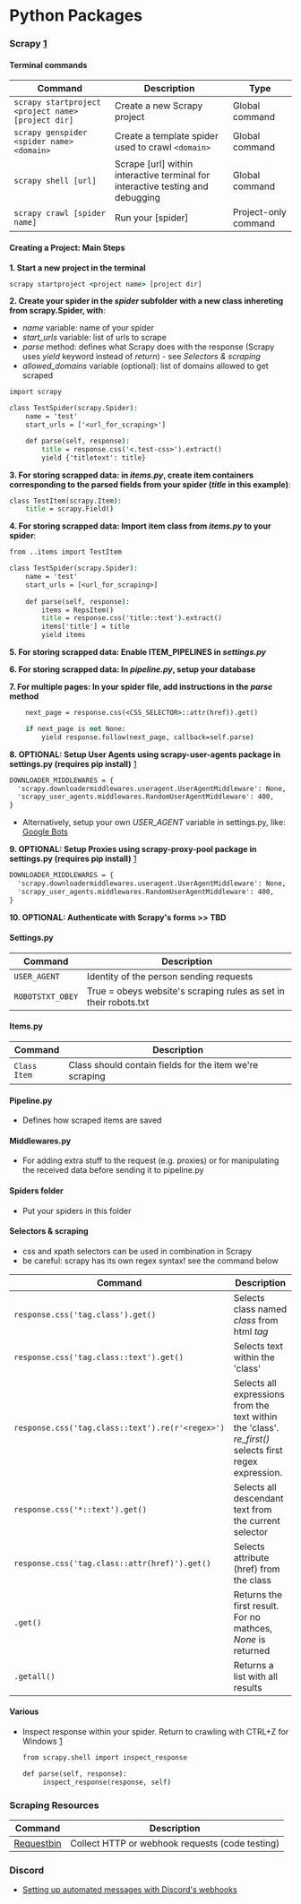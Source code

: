 Python Packages
============


### Scrapy [1](https://www.youtube.com/playlist?list=PLhTjy8cBISEqkN-5Ku_kXG4QW33sxQo0t)

#### Terminal commands
| Command | Description | Type |
| ------- | ----------- | ----------- |
| `scrapy startproject <project name> [project dir] ` | Create a new Scrapy project | Global command |
| `scrapy genspider <spider name> <domain> ` | Create a template spider used to crawl `<domain>`  | Global command |
| `scrapy shell [url]` | Scrape [url] within interactive terminal for interactive testing and debugging | Global command |
| `scrapy crawl [spider name]` | Run your [spider] | Project-only command |

#### Creating a Project: Main Steps
**1. Start a new project in the terminal**
  ```cmd
  scrapy startproject <project name> [project dir]
  ```
**2. Create your spider in the *spider* subfolder with a new class inhereting from scrapy.Spider, with**:
- *name* variable: name of your spider 
- *start_urls* variable: list of urls to scrape
- *parse* method: defines what Scrapy does with the response (Scrapy uses *yield* keyword instead of *return*) - see *Selectors & scraping*
- *allowed_domains* variable (optional): list of domains allowed to get scraped

```cmd
import scrapy

class TestSpider(scrapy.Spider):
    name = 'test'
    start_urls = ['<url_for_scraping>']

    def parse(self, response):
        title = response.css('<.test-css>').extract()
        yield {'titletext': title}

```
**3. For storing scrapped data: in *items.py*, create item containers corresponding to the parsed fields from your spider (*title* in this example)**:

```cmd
class TestItem(scrapy.Item):
    title = scrapy.Field()
```
**4. For storing scrapped data: Import item class from *items.py* to your spider**:
```cmd
from ..items import TestItem

class TestSpider(scrapy.Spider):
    name = 'test'
    start_urls = [<url_for_scraping>]
    
    def parse(self, response):
        items = RepsItem()
        title = response.css('title::text').extract()
        items['title'] = title
        yield items
```

**5. For storing scrapped data: Enable ITEM_PIPELINES in *settings.py***

**6. For storing scrapped data: In *pipeline.py*, setup your database**

**7. For multiple pages: In your spider file, add instructions in the *parse* method**
```cmd
    next_page = response.css(<CSS_SELECTOR>::attr(href)).get()

    if next_page is not None:
        yield response.follow(next_page, callback=self.parse)
```
**8. OPTIONAL: Setup User Agents using scrapy-user-agents package in settings.py (requires pip install)** [1](https://pypi.org/project/scrapy-user-agents/)
  ```cmd
DOWNLOADER_MIDDLEWARES = {
    'scrapy.downloadermiddlewares.useragent.UserAgentMiddleware': None,
    'scrapy_user_agents.middlewares.RandomUserAgentMiddleware': 400,
}
  ```
- Alternatively, setup your own *USER_AGENT* variable in settings.py, like: [Google Bots](https://developers.whatismybrowser.com/useragents/explore/software_name/googlebot/)

**9. OPTIONAL: Setup Proxies using scrapy-proxy-pool package in settings.py (requires pip install)** [1](https://github.com/rejoiceinhope/scrapy-proxy-pool)
  ```cmd
DOWNLOADER_MIDDLEWARES = {
    'scrapy.downloadermiddlewares.useragent.UserAgentMiddleware': None,
    'scrapy_user_agents.middlewares.RandomUserAgentMiddleware': 400,
}
  ```
**10. OPTIONAL: Authenticate with Scrapy's forms >> TBD**

#### Settings.py
| Command | Description |
| ------- | ----------- |
| `USER_AGENT` | Identity of the person sending requests |
| `ROBOTSTXT_OBEY` | True = obeys website's scraping rules as set in their robots.txt |

#### Items.py
| Command | Description |
| ------- | ----------- |
| `Class Item` | Class should contain fields for the item we're scraping |

#### Pipeline.py
- Defines how scraped items are saved

#### Middlewares.py
- For adding extra stuff to the request (e.g. proxies) or for manipulating the received data before sending it to pipeline.py

#### Spiders folder
- Put your spiders in this folder

#### Selectors & scraping
- css and xpath selectors can be used in combination in Scrapy
- be careful: scrapy has its own regex syntax! see the command below

| Command | Description |
| ------- | ----------- |
| `response.css('tag.class').get()` | Selects class named *class* from html *tag* |
| `response.css('tag.class::text').get()` | Selects text within the 'class' |
| `response.css('tag.class::text').re(r'<regex>')` | Selects all <regex> expressions from the text within the 'class'. *re_first()* selects first regex expression. |
| `response.css('*::text').get()` | Selects all descendant text from the current selector |
| `response.css('tag.class::attr(href)').get()` | Selects attribute (href) from the class |
| `.get()` | Returns the first result. For no mathces, *None* is returned |
| `.getall()` | Returns a list with all results |

#### Various
- Inspect response within your spider. Return to crawling with CTRL+Z for Windows [1](https://docs.scrapy.org/en/latest/topics/shell.html#invoking-the-shell-from-spiders-to-inspect-responses)
  ```cmd
  from scrapy.shell import inspect_response
  
  def parse(self, response):
       inspect_response(response, self)
  ```
  
### Scraping Resources
| Command | Description |
| ------- | ----------- |
| [Requestbin](https://requestbin.com/) | Collect HTTP or webhook requests (code testing) |

  
 ### Discord

- [Setting up automated messages with Discord's webhooks](https://support.discord.com/hc/en-us/articles/228383668-Intro-to-Webhooks)
